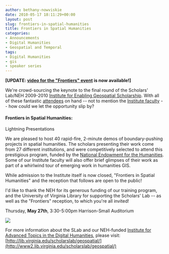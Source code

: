 ```yaml
---
author: bethany-nowviskie
date: 2010-05-17 18:11:29+00:00
layout: post
slug: frontiers-in-spatial-humanities
title: Frontiers in Spatial Humanities
categories:
- Announcements
- Digital Humanities
- Geospatial and Temporal
tags:
- Digital Humanities
- gis
- speaker series
---
```


**[UPDATE: [video for the "Frontiers" event](/announcements/frontiers-in-spatial-humanities-video/) is now available!]**

We're crowd-sourcing the keynote to the final round of the Scholars' Lab/NEH 2009-2010 [Institute for Enabling Geospatial Scholarship](http://lib.virginia.edu/scholarslab/geospatial).  With all of these fantastic [attendees](http://www2.lib.virginia.edu/scholarslab/geospatial/participants.html#scholarship) on hand -- not to mention the [Institute faculty](http://www2.lib.virginia.edu/scholarslab/geospatial/index.html#faculty) -- how could we let the opportunity slip by?



#### Frontiers in Spatial Humanities:
Lightning Presentations



We are pleased to host 40 rapid-fire, 2-minute demos of boundary-pushing projects in spatial humanities.  The scholars presenting their work come from 27 different institutions, and were competitively selected to attend this prestigious program, funded by the [National Endowment for the Humanities](http://neh.gov/odh).  Some of our Institute faculty will also offer brief glimpses of their work as part of a whirlwind tour of emerging work in humanities GIS.

While admission to the Institute itself is now closed, "Frontiers in Spatial Humanities" and the reception that follows are open to the public!

I'd like to thank the NEH for its generous funding of our training program, and the University of Virginia Library for supporting the Scholars' Lab -- as well as the "Frontiers" reception, to which you're all invited!

Thursday, **May 27th**, 3:30-5:00pm
Harrison-Small Auditorium

[![](http://rclslab.files.wordpress.com/2010/05/geoinst-poster.jpg?w=194)](http://rclslab.files.wordpress.com/2010/05/geoinst-poster.jpg)

For more information about the SLab and our NEH-funded [Institute for Advanced Topics in the Digital Humanities](http://www.neh.gov/grants/guidelines/IATDH.html), please visit:
[http://lib.virginia.edu/scholarslab/geospatial/](http://www2.lib.virginia.edu/scholarslab/geospatial/)
